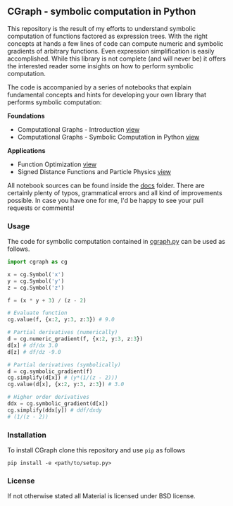 
## CGraph - symbolic computation in Python

This repository is the result of my efforts to understand symbolic computation of
functions factored as expression trees. With the right concepts at hands a few lines of code can compute numeric and symbolic gradients of arbitrary functions. Even expression simplification is easily accomplished. While this library is not complete (and will never be) it offers the interested reader some insights on how to perform symbolic computation.

The code is accompanied by a series of notebooks that explain fundamental concepts and hints for developing your own library that performs symbolic computation:

**Foundations**
- Computational Graphs - Introduction [view][1]
- Computational Graphs - Symbolic Computation in Python [view][2]

**Applications**
- Function Optimization [view][3]
- Signed Distance Functions and Particle Physics [view][4]

All notebook sources can be found inside the [docs][docs] folder. There are certainly plenty of typos, grammatical errors and all kind of improvements possible. In case you have one for me, I'd be happy to see your pull requests or comments!

### Usage
The code for symbolic computation contained in [cgraph.py][cgraph.py] can be used as follows.

```python
import cgraph as cg

x = cg.Symbol('x')
y = cg.Symbol('y')
z = cg.Symbol('z')

f = (x * y + 3) / (z - 2)

# Evaluate function
cg.value(f, {x:2, y:3, z:3}) # 9.0

# Partial derivatives (numerically)
d = cg.numeric_gradient(f, {x:2, y:3, z:3})
d[x] # df/dx 3.0
d[z] # df/dz -9.0

# Partial derivatives (symbolically)
d = cg.symbolic_gradient(f)
cg.simplify(d[x]) # (y*(1/(z - 2)))
cg.value(d[x], {x:2, y:3, z:3}) # 3.0

# Higher order derivatives
ddx = cg.symbolic_gradient(d[x])
cg.simplify(ddx[y]) # ddf/dxdy
# (1/(z - 2))
```

### Installation
To install CGraph clone this repository and use `pip` as follows

```
pip install -e <path/to/setup.py>
```

### License
If not otherwise stated all Material is licensed under BSD license.

[1]: https://cdn.rawgit.com/cheind/py-cgraph/feature/sdf_base/docs/00_Computational_Graphs-Introduction.html
[2]: https://cdn.rawgit.com/cheind/py-cgraph/feature/sdf_base/docs/01_Computational_Graphs-Symbolic_Computation.html
[3]: https://cdn.rawgit.com/cheind/py-cgraph/feature/sdf_base/docs/02_Computational_Graphs-Function_Optimization.html
[4]: https://cdn.rawgit.com/cheind/py-cgraph/feature/sdf_base/docs/03_Computational_Graphs-Signed_Distance_Functions_and_Particle_Physics.html

[cgraph.py]: cgraph/cgraph.py
[docs]: docs/